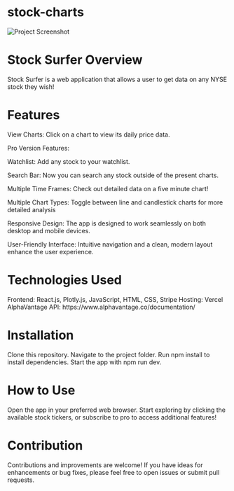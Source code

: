 # stock-charts

![Project Screenshot](https://github.com/KennyPham97/stock-charts/blob/main/StockSurfer.png)

<h1>Stock Surfer Overview</h1>
Stock Surfer is a web application that allows a user to get data on any NYSE stock they wish!

<h1>Features</h1>
<p>View Charts: Click on a chart to view its daily price data.</p>
<p>Pro Version Features: </p>
<p>Watchlist: Add any stock to your watchlist. </p>
<p>Search Bar: Now you can search any stock outside of the present charts.</p>
<p>Multiple Time Frames: Check out detailed data on a five minute chart! </p>
<p>Multiple Chart Types: Toggle between line and candlestick charts for more detailed analysis </p>
<p>Responsive Design: The app is designed to work seamlessly on both desktop and mobile devices.</p>
<p>User-Friendly Interface: Intuitive navigation and a clean, modern layout enhance the user experience.</p>


<h1>Technologies Used</h1>
Frontend: React.js, Plotly.js, JavaScript, HTML, CSS, Stripe
Hosting: Vercel
AlphaVantage API: https://www.alphavantage.co/documentation/

<h1>Installation</h1>
Clone this repository.
Navigate to the project folder.
Run npm install to install dependencies.
Start the app with npm run dev.

<h1>How to Use</h1>
Open the app in your preferred web browser.
Start exploring by clicking the available stock tickers, or subscribe to pro to access additional features!

<h1>Contribution</h1>
Contributions and improvements are welcome! If you have ideas for enhancements or bug fixes, please feel free to open issues or submit pull requests.
